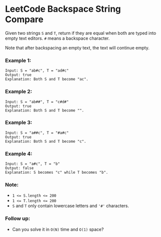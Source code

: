 # LeetCode Backspace String Compare
Given two strings `S` and `T`, return if they are equal when both are typed into empty text editors. `#` means a backspace character.

Note that after backspacing an empty text, the text will continue empty.

### Example 1:
```
Input: S = "ab#c", T = "ad#c"
Output: true
Explanation: Both S and T become "ac".
```

### Example 2:
```
Input: S = "ab##", T = "c#d#"
Output: true
Explanation: Both S and T become "".
```

### Example 3:
```
Input: S = "a##c", T = "#a#c"
Output: true
Explanation: Both S and T become "c".
```

### Example 4:
```
Input: S = "a#c", T = "b"
Output: false
Explanation: S becomes "c" while T becomes "b".
```

### Note:

* `1 <= S.length <= 200`
* `1 <= T.length <= 200`
* `S` and `T` only contain lowercase letters and `'#'` characters.

### Follow up:

* Can you solve it in `O(N)` time and `O(1)` space?